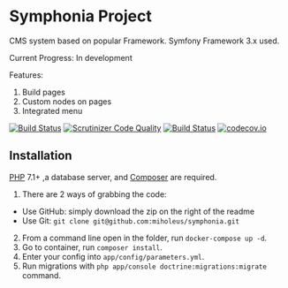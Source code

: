 Symphonia Project
==============

CMS system based on popular Framework. Symfony Framework 3.x used.

Current Progress: In development

Features:

1. Build pages
2. Custom nodes on pages
3. Integrated menu


[![Build Status](https://travis-ci.org/miholeus/soulex.svg?branch=master)](https://travis-ci.org/miholeus/soulex)
[![Scrutinizer Code Quality](https://scrutinizer-ci.com/g/miholeus/soulex/badges/quality-score.png?b=master)](https://scrutinizer-ci.com/g/miholeus/soulex/?branch=master)
[![Build Status](https://scrutinizer-ci.com/g/miholeus/soulex/badges/build.png?b=master)](https://scrutinizer-ci.com/g/miholeus/soulex/build-status/master)
[![codecov.io](https://codecov.io/github/miholeus/soulex/coverage.svg?branch=master)](https://codecov.io/github/miholeus/soulex?branch=master)

## Installation

[PHP](https://php.net) 7.1+ ,a database server, and [Composer](https://getcomposer.org) are required.

1. There are 2 ways of grabbing the code:
  * Use GitHub: simply download the zip on the right of the readme
  * Use Git: `git clone git@github.com:miholeus/symphonia.git`
2. From a command line open in the folder, run `docker-compose up -d`.
3. Go to container, run `composer install`.
4. Enter your config into `app/config/parameters.yml`.
5. Run migrations with `php app/console doctrine:migrations:migrate` command.
